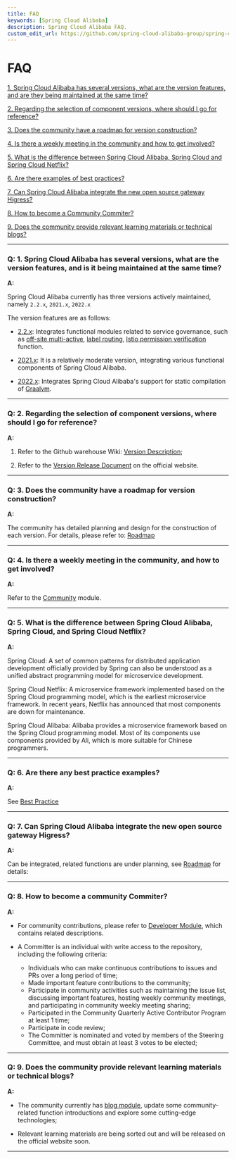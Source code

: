 ```yaml
---
title: FAQ
keywords: [Spring Cloud Alibaba]
description: Spring Cloud Alibaba FAQ.
custom_edit_url: https://github.com/spring-cloud-alibaba-group/spring-cloud-alibaba-group.github.io/blob/master/i18n/zh-cn/docusaurus-plugin-content-docs/current/overview/faq.md
---
```


# FAQ

<a href="#1" target="_self">1. Spring Cloud Alibaba has several versions, what are the version features, and are they being maintained at the same time? </a>
<br/>

<a href="#2" target="_self">2. Regarding the selection of component versions, where should I go for reference? </a>
<br/>

<a href="#3" target="_self">3. Does the community have a roadmap for version construction? </a>
<br/>

<a href="#4" target="_self">4. Is there a weekly meeting in the community and how to get involved? </a>
<br/>

<a href="#5" target="_self">5. What is the difference between Spring Cloud Alibaba, Spring Cloud and Spring Cloud Netflix? </a>
<br/>

<a href="#6" target="_self">6. Are there examples of best practices? </a>
<br/>

<a href="#7" target="_self">7. Can Spring Cloud Alibaba integrate the new open source gateway Higress? </a>
<br/>

<a href="#8" target="_self">8. How to become a Community Commiter? </a>
<br/>

<a href="#9" target="_self">9. Does the community provide relevant learning materials or technical blogs? </a>
<br/>

***********

<h3 id='1'>Q: 1. Spring Cloud Alibaba has several versions, what are the version features, and is it being maintained at the same time? </h3>

**A:**

Spring Cloud Alibaba currently has three versions actively maintained, namely `2.2.x`, `2021.x`, `2022.x`

The version features are as follows:

- [2.2.x](https://github.com/alibaba/spring-cloud-alibaba/tree/2.2.x): Integrates functional modules related to service governance, such as [off-site multi-active](https://github.com/alibaba/spring-cloud-alibaba/tree/2.2.x/spring-cloud-alibaba-examples/appactive-example), [label routing](https://github.com/alibaba/spring-cloud-alibaba/tree/2.2.x/spring-cloud-alibaba-examples/governance-example/label-routing-example), [Istio permission verification](https://github.com/alibaba/spring-cloud-alibaba/tree/2.2.x/spring-cloud-alibaba-examples/governance-example/authentication-example) function.

- [2021.x](https://github.com/alibaba/spring-cloud-alibaba/tree/2021.x): It is a relatively moderate version, integrating various functional components of Spring Cloud Alibaba.

- [2022.x](https://github.com/alibaba/spring-cloud-alibaba): Integrates Spring Cloud Alibaba's support for static compilation of [Graalvm](https://www.graalvm.org/).

***********

<h3 id='2'>Q: 2. Regarding the selection of component versions, where should I go for reference? </h3>

**A:**

1. Refer to the Github warehouse Wiki: [Version Description](https://github.com/alibaba/spring-cloud-alibaba/wiki/%E7%89%88%E6%9C%AC%E8%AF%B4%E6%98%8E);

2. Refer to the [Version Release Document](./version-explain.md) on the official website.

********
<h3 id='3'>Q: 3. Does the community have a roadmap for version construction? </h3>

**A:**

The community has detailed planning and design for the construction of each version. For details, please refer to: [Roadmap](./roadmap.md)

***********

<h3 id='4'>Q: 4. Is there a weekly meeting in the community, and how to get involved? </h3>

**A:**

<!-- todo: need to update the connection, can not connect through the relative path -->

Refer to the [Community](../../../community/community-weekly-meeting/attend-a-meeting) module.

***********

<h3 id='5'>Q: 5. What is the difference between Spring Cloud Alibaba, Spring Cloud, and Spring Cloud Netflix? </h3>

**A:**

Spring Cloud: A set of common patterns for distributed application development officially provided by Spring can also be understood as a unified abstract programming model for microservice development.

Spring Cloud Netflix: A microservice framework implemented based on the Spring Cloud programming model, which is the earliest microservice framework. In recent years, Netflix has announced that most components are down for maintenance.

Spring Cloud Alibaba: Alibaba provides a microservice framework based on the Spring Cloud programming model. Most of its components use components provided by Ali, which is more suitable for Chinese programmers.

***********

<h3 id='6'>Q: 6. Are there any best practice examples? </h3>

**A:**

See [Best Practice](../best-practice/integrated-example.md)

***********

<h3 id='7'>Q: 7. Can Spring Cloud Alibaba integrate the new open source gateway Higress? </h3>

**A:**

Can be integrated, related functions are under planning, see [Roadmap](./roadmap.md) for details:

***********

<h3 id='8'>Q: 8. How to become a community Commiter? </h3>

**A:**

<!-- todo: need to update the connection, can not connect through the relative path -->

- For community contributions, please refer to [Developer Module](../../../developers/contributor-guide/new-contributor-guide_dev), which contains related descriptions.

- A Committer is an individual with write access to the repository, including the following criteria:

     - Individuals who can make continuous contributions to issues and PRs over a long period of time;
     - Made important feature contributions to the community;
     - Participate in community activities such as maintaining the issue list, discussing important features, hosting weekly community meetings, and participating in community weekly meeting sharing;
     - Participated in the Community Quarterly Active Contributor Program at least 1 time;
     - Participate in code review;
     - The Committer is nominated and voted by members of the Steering Committee, and must obtain at least 3 votes to be elected;

***********

<h3 id='9'>Q: 9. Does the community provide relevant learning materials or technical blogs? </h3>

**A:**

<!-- todo: need to update the connection, can not connect through the relative path -->

- The community currently has [blog module](../../../blog/SCA-Proxyless-Mesh), update some community-related function introductions and explore some cutting-edge technologies;

- Relevant learning materials are being sorted out and will be released on the official website soon.

***********
